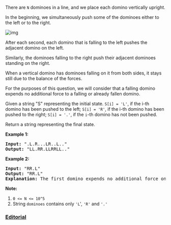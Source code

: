 There are `N` dominoes in a line, and we place each domino vertically upright.

In the beginning, we simultaneously push some of the dominoes either to the left or to the right.

![img](https://s3-lc-upload.s3.amazonaws.com/uploads/2018/05/18/domino.png)

After each second, each domino that is falling to the left pushes the adjacent domino on the left.

Similarly, the dominoes falling to the right push their adjacent dominoes standing on the right.

When a vertical domino has dominoes falling on it from both sides, it stays still due to the balance of the forces.

For the purposes of this question, we will consider that a falling domino expends no additional force to a falling or already fallen domino.

Given a string "S" representing the initial state. `S[i] = 'L'`, if the i-th domino has been pushed to the left; `S[i] = 'R'`, if the i-th domino has been pushed to the right; `S[i] = '.'`, if the `i`-th domino has not been pushed.

Return a string representing the final state. 

**Example 1:**

<pre>
<b>Input:</b> ".L.R...LR..L.."
<b>Output:</b> "LL.RR.LLRRLL.."
</pre>

**Example 2:**

<pre>
<b>Input:</b> "RR.L"
<b>Output:</b> "RR.L"
<b>Explanation:</b> The first domino expends no additional force on the second domino.
</pre>

**Note:**

1. `0 <= N <= 10^5`
2. String `dominoes` contains only `'L`', `'R'` and `'.'`

### [Editorial](https://leetcode.com/articles/push-dominoes/)
